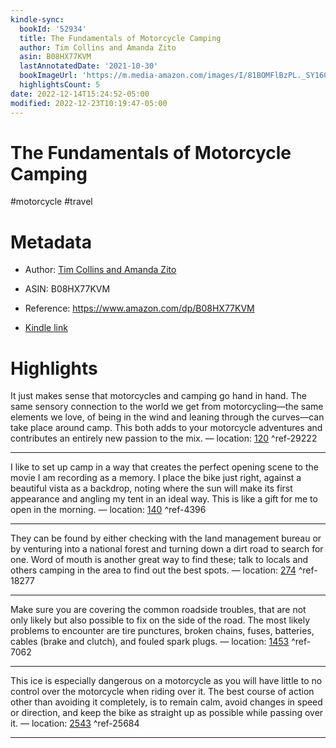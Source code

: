 ```yaml
---
kindle-sync:
  bookId: '52934'
  title: The Fundamentals of Motorcycle Camping
  author: Tim Collins and Amanda Zito
  asin: B08HX77KVM
  lastAnnotatedDate: '2021-10-30'
  bookImageUrl: 'https://m.media-amazon.com/images/I/81BOMFlBzPL._SY160.jpg'
  highlightsCount: 5
date: 2022-12-14T15:24:52-05:00
modified: 2022-12-23T10:19:47-05:00
---
```

# The Fundamentals of Motorcycle Camping

#motorcycle #travel 

# Metadata

* Author: [Tim Collins and Amanda Zito](https://www.amazon.com/Tim-Collins/e/B08HXH5KKS/ref=dp_byline_cont_ebooks_1)

* ASIN: B08HX77KVM

* Reference: <https://www.amazon.com/dp/B08HX77KVM>

* [Kindle link](kindle://book?action=open&asin=B08HX77KVM)

# Highlights

It just makes sense that motorcycles and camping go hand in hand. The same sensory connection to the world we get from motorcycling—the same elements we love, of being in the wind and leaning through the curves—can take place around camp. This both adds to your motorcycle adventures and contributes an entirely new passion to the mix. — location: [120](kindle://book?action=open&asin=B08HX77KVM&location=120) ^ref-29222

---

I like to set up camp in a way that creates the perfect opening scene to the movie I am recording as a memory. I place the bike just right, against a beautiful vista as a backdrop, noting where the sun will make its first appearance and angling my tent in an ideal way. This is like a gift for me to open in the morning. — location: [140](kindle://book?action=open&asin=B08HX77KVM&location=140) ^ref-4396

---

They can be found by either checking with the land management bureau or by venturing into a national forest and turning down a dirt road to search for one. Word of mouth is another great way to find these; talk to locals and others camping in the area to find out the best spots. — location: [274](kindle://book?action=open&asin=B08HX77KVM&location=274) ^ref-18277

---

Make sure you are covering the common roadside troubles, that are not only likely but also possible to fix on the side of the road. The most likely problems to encounter are tire punctures, broken chains, fuses, batteries, cables (brake and clutch), and fouled spark plugs. — location: [1453](kindle://book?action=open&asin=B08HX77KVM&location=1453) ^ref-7062

---

This ice is especially dangerous on a motorcycle as you will have little to no control over the motorcycle when riding over it. The best course of action other than avoiding it completely, is to remain calm, avoid changes in speed or direction, and keep the bike as straight up as possible while passing over it. — location: [2543](kindle://book?action=open&asin=B08HX77KVM&location=2543) ^ref-25684

---

